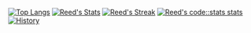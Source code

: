 [![Top Langs](https://github-readme-stats.vercel.app/api/top-langs/?username=reedham)](https://github.com/anuraghazra/github-readme-stats)
[![Reed's Stats](https://github-stats-alpha.vercel.app/api/?username=reedHam "Reed's Stats")](https://github.com/cachecleanerjeet/readme-stats-github "Reed's Stats")
[![Reed's Streak](https://github-readme-streak-stats.herokuapp.com/?user=reedHam&theme=dark)](https://git.io/streak-stats)
[![Reed's code::stats stats](https://codestats-readme.vercel.app/api?username=reedHam)](https://github.com/Aviortheking/codestats-readme)
[![History](https://codestats-readme.vercel.app/api/history/?username=reedHam)](https://github.com/aviortheking/codestats-readme)



